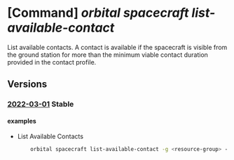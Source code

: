 # [Command] _orbital spacecraft list-available-contact_

List available contacts. A contact is available if the spacecraft is visible from the ground station for more than the minimum viable contact duration provided in the contact profile.

## Versions

### [2022-03-01](/Resources/mgmt-plane/L3N1YnNjcmlwdGlvbnMve30vcmVzb3VyY2Vncm91cHMve30vcHJvdmlkZXJzL21pY3Jvc29mdC5vcmJpdGFsL3NwYWNlY3JhZnRzL3t9L2xpc3RhdmFpbGFibGVjb250YWN0cw==/2022-03-01.xml) **Stable**

<!-- mgmt-plane /subscriptions/{}/resourcegroups/{}/providers/microsoft.orbital/spacecrafts/{}/listavailablecontacts 2022-03-01 -->

#### examples

- List Available Contacts
    ```bash
        orbital spacecraft list-available-contact -g <resource-group> --spacecraft-name <spacecraft-name> --contact-profile "{id:<contact-profile-id>}" --ground-station-name <ground-station-name> --start-time "2022-11-14T00:55:31.820Z" --end-time "2022-11-15T00:55:31.820Z"
    ```
